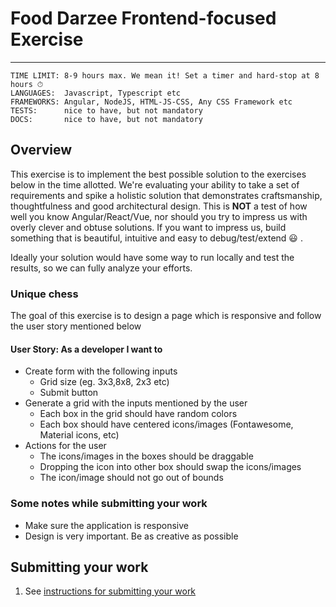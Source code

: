 # Food Darzee Frontend-focused Exercise
___

```
TIME LIMIT: 8-9 hours max. We mean it! Set a timer and hard-stop at 8 hours ⏱
LANGUAGES:  Javascript, Typescript etc
FRAMEWORKS: Angular, NodeJS, HTML-JS-CSS, Any CSS Framework etc
TESTS:      nice to have, but not mandatory
DOCS:       nice to have, but not mandatory
```

## Overview
This exercise is to implement the best possible solution to the exercises below in the time allotted. We're evaluating your ability to take a set of requirements and spike a holistic solution that demonstrates craftsmanship, thoughtfulness and good architectural design. This is **NOT** a test of how well you know Angular/React/Vue, nor should you try to impress us with overly clever and obtuse solutions. If you want to impress us, build something that is beautiful, intuitive and easy to debug/test/extend :smiley: .

Ideally your solution would have some way to run locally and test the results, so we can fully analyze your efforts.

### Unique chess
The goal of this exercise is to design a page which is responsive and follow the user story mentioned below

#### User Story: As a developer I want to

* Create form with the following inputs
    * Grid size (eg. 3x3,8x8, 2x3 etc)
    * Submit button
* Generate a grid with the inputs mentioned by the user
    * Each box in the grid should have random colors
    * Each box should have centered icons/images (Fontawesome, Material icons, etc)
* Actions for the user
    * The icons/images in the boxes should be draggable
    * Dropping the icon into other box should swap the icons/images
    * The icon/image should not go out of bounds

### Some notes while submitting your work

* Make sure the application is responsive
* Design is very important. Be as creative as possible

## Submitting your work
1. See [instructions for submitting your work](https://github.com/FoodDarzee/take-home#general-instructions)

